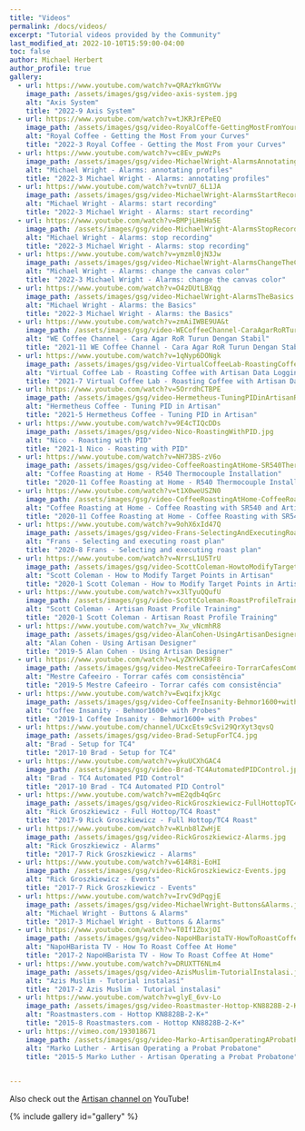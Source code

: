 ```yaml
---
title: "Videos"
permalink: /docs/videos/
excerpt: "Tutorial videos provided by the Community"
last_modified_at: 2022-10-10T15:59:00-04:00
toc: false
author: Michael Herbert
author_profile: true
gallery:
  - url: https://www.youtube.com/watch?v=QRAzYkmGYVw
    image_path: /assets/images/gsg/video-axis-system.jpg
    alt: "Axis System"
    title: "2022-9 Axis System"
  - url: https://www.youtube.com/watch?v=tJKRJrEPeEQ
    image_path: /assets/images/gsg/video-RoyalCoffe-GettingMostFromYourCruves.jpg
    alt: "Royal Coffee - Getting the Most From your Curves"
    title: "2022-3 Royal Coffee - Getting the Most From your Curves"
  - url: https://www.youtube.com/watch?v=c8Ev_pwWzPs
    image_path: /assets/images/gsg/video-MichaelWright-AlarmsAnnotatingProfiles.jpg
    alt: "Michael Wright - Alarms: annotating profiles"
    title: "2022-3 Michael Wright - Alarms: annotating profiles"
  - url: https://www.youtube.com/watch?v=tvnU7_6L1JA
    image_path: /assets/images/gsg/video-MichaelWright-AlarmsStartRecording.jpg
    alt: "Michael Wright - Alarms: start recording"
    title: "2022-3 Michael Wright - Alarms: start recording"
  - url: https://www.youtube.com/watch?v=BMPjLHmHa5E
    image_path: /assets/images/gsg/video-MichaelWright-AlarmsStopRecording.jpg
    alt: "Michael Wright - Alarms: stop recording"
    title: "2022-3 Michael Wright - Alarms: stop recording"
  - url: https://www.youtube.com/watch?v=ymzml0jN3Jw
    image_path: /assets/images/gsg/video-MichaelWright-AlarmsChangeTheCanvasColor.jpg
    alt: "Michael Wright - Alarms: change the canvas color"
    title: "2022-3 Michael Wright - Alarms: change the canvas color"
  - url: https://www.youtube.com/watch?v=O4zDUtLBXqg
    image_path: /assets/images/gsg/video-MichaelWright-AlarmsTheBasics.jpg
    alt: "Michael Wright - Alarms: the Basics"
    title: "2022-3 Michael Wright - Alarms: the Basics"
  - url: https://www.youtube.com/watch?v=zmAiIWBE9UA&t
    image_path: /assets/images/gsg/video-WECoffeeChannel-CaraAgarRoRTurunDenganStabil.jpg
    alt: "WE Coffee Channel - Cara Agar RoR Turun Dengan Stabil"
    title: "2021-11 WE Coffee Channel - Cara Agar RoR Turun Dengan Stabil"
  - url: https://www.youtube.com/watch?v=1qNyp6DONgk
    image_path: /assets/images/gsg/video-VirtualCoffeeLab-RoastingCoffeewithArtisanDataLoggingSoftware.jpg
    alt: "Virtual Coffee Lab - Roasting Coffee with Artisan Data Logging Software"
    title: "2021-7 Virtual Coffee Lab - Roasting Coffee with Artisan Data Logging Software"
  - url: https://www.youtube.com/watch?v=5OrrdhCTBPE
    image_path: /assets/images/gsg/video-Hermetheus-TuningPIDinArtisanRoastingSoftware.jpg
    alt: "Hermetheus Coffee - Tuning PID in Artisan"
    title: "2021-5 Hermetheus Coffee - Tuning PID in Artisan"
  - url: https://www.youtube.com/watch?v=9E4cTIQcDDs
    image_path: /assets/images/gsg/video-Nico-RoastingWithPID.jpg
    alt: "Nico - Roasting with PID"
    title: "2021-1 Nico - Roasting with PID"
  - url: https://www.youtube.com/watch?v=NH73BS-zV6o
    image_path: /assets/images/gsg/video-CoffeeRoastingAtHome-SR540ThermocoupleInstallation.jpg
    alt: "Coffee Roasting at Home - R540 Thermocouple Installation"
    title: "2020-11 Coffee Roasting at Home - R540 Thermocouple Installation"
  - url: https://www.youtube.com/watch?v=t1X0weUSZN0
    image_path: /assets/images/gsg/video-CoffeeRoastingAtHome-CoffeeRoastingwithSR540andArtisan.jpg
    alt: "Coffee Roasting at Home - Coffee Roasting with SR540 and Artisan"
    title: "2020-11 Coffee Roasting at Home - Coffee Roasting with SR540 and Artisan"
  - url: https://www.youtube.com/watch?v=9ohX6xId47Q
    image_path: /assets/images/gsg/video-Frans-SelectingAndExecutingRoastPlan.jpg
    alt: "Frans - Selecting and executing roast plan"
    title: "2020-8 Frans - Selecting and executing roast plan"
  - url: https://www.youtube.com/watch?v=NrrsL1U5TrU
    image_path: /assets/images/gsg/video-ScottColeman-HowtoModifyTargetPoints.jpg
    alt: "Scott Coleman - How to Modify Target Points in Artisan"
    title: "2020-1 Scott Coleman - How to Modify Target Points in Artisan"
  - url: https://www.youtube.com/watch?v=x3lTyuQQufU
    image_path: /assets/images/gsg/video-ScottColeman-RoastProfileTraining.jpg
    alt: "Scott Coleman - Artisan Roast Profile Training"
    title: "2020-1 Scott Coleman - Artisan Roast Profile Training"
  - url: https://www.youtube.com/watch?v=_Xw_vNcmhR8
    image_path: /assets/images/gsg/video-AlanCohen-UsingArtisanDesigner.jpg
    alt: "Alan Cohen - Using Artisan Designer"
    title: "2019-5 Alan Cohen - Using Artisan Designer"
  - url: https://www.youtube.com/watch?v=LyZKYkKB9F8
    image_path: /assets/images/gsg/video-MestreCafeeiro-TorrarCafesComConsistencia.jpg
    alt: "Mestre Cafeeiro - Torrar cafés com consistência"
    title: "2019-5 Mestre Cafeeiro - Torrar cafés com consistência"
  - url: https://www.youtube.com/watch?v=EwqifxjkXgc
    image_path: /assets/images/gsg/video-CoffeeInsanity-Behmor1600+withProbes.jpg
    alt: "Coffee Insanity - Behmor1600+ with Probes"
    title: "2019-1 Coffee Insanity - Behmor1600+ with Probes"
  - url: https://www.youtube.com/channel/UCxcEts9cSvi29QrXyt3qvsQ
    image_path: /assets/images/gsg/video-Brad-SetupForTC4.jpg
    alt: "Brad - Setup for TC4"
    title: "2017-10 Brad - Setup for TC4"
  - url: https://www.youtube.com/watch?v=ykuUCXhGAC4
    image_path: /assets/images/gsg/video-Brad-TC4AutomatedPIDControl.jpg
    alt: "Brad - TC4 Automated PID Control"
    title: "2017-10 Brad - TC4 Automated PID Control"
  - url: https://www.youtube.com/watch?v=mE2qdb4qGrc
    image_path: /assets/images/gsg/video-RickGroszkiewicz-FullHottopTC4roast.jpg
    alt: "Rick Groszkiewicz - Full Hottop/TC4 Roast"
    title: "2017-9 Rick Groszkiewicz - Full Hottop/TC4 Roast"
  - url: https://www.youtube.com/watch?v=KLnb8lZwHjE
    image_path: /assets/images/gsg/video-RickGroszkiewicz-Alarms.jpg
    alt: "Rick Groszkiewicz - Alarms"
    title: "2017-7 Rick Groszkiewicz - Alarms"
  - url: https://www.youtube.com/watch?v=614R8i-EoHI
    image_path: /assets/images/gsg/video-RickGroszkiewicz-Events.jpg
    alt: "Rick Groszkiewicz - Events"
    title: "2017-7 Rick Groszkiewicz - Events"
  - url: https://www.youtube.com/watch?v=IrvC9dPqgjE
    image_path: /assets/images/gsg/video-MichaelWright-Buttons&Alarms.jpg
    alt: "Michael Wright - Buttons & Alarms"
    title: "2017-3 Michael Wright - Buttons & Alarms"
  - url: https://www.youtube.com/watch?v=T0If1ZbxjOI
    image_path: /assets/images/gsg/video-NapoHBaristaTV-HowToRoastCoffeeAtHome.jpg
    alt: "NapoHBarista TV - How To Roast Coffee At Home"
    title: "2017-2 NapoHBarista TV - How To Roast Coffee At Home"
  - url: https://www.youtube.com/watch?v=DRUXTT6NLm4
    image_path: /assets/images/gsg/video-AzisMuslim-TutorialInstalasi.jpg
    alt: "Azis Muslim - Tutorial instalasi"
    title: "2017-2 Azis Muslim - Tutorial instalasi"
  - url: https://www.youtube.com/watch?v=glyE_6vv-Lo
    image_path: /assets/images/gsg/video-Roastmaster-Hottop-KN8828B-2-K+.jpg
    alt: "Roastmasters.com - Hottop KN8828B-2-K+"
    title: "2015-8 Roastmasters.com - Hottop KN8828B-2-K+"
  - url: https://vimeo.com/193018671
    image_path: /assets/images/gsg/video-Marko-ArtisanOperatingAProbatProbatone.jpg
    alt: "Marko Luther - Artisan Operating a Probat Probatone"
    title: "2015-5 Marko Luther - Artisan Operating a Probat Probatone"

    
---
```


Also check out the [Artisan channel on](https://www.youtube.com/channel/UCEp-DH_Y7sBR3-X3FWomgog) YouTube!

{% include gallery id="gallery" %} 




